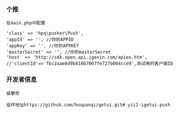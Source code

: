 ### 个推

    在main.php中配置

    'class' => 'hpq\pusher\Push',
    'appId' => '', //你的APPID
    'appKey' => '', //你的APPKEY
    'masterSecret' => '', //你的masterSecret
    'host' => 'http://sdk.open.api.igexin.com/apiex.htm',
    //'clientId'=>'fbc2aae8d9b810b7007fe727b004cce9',测试用的客户端ID

    
### 开发者信息

    侯攀奇
    
    组件地址https://github.com/houpanqi/getui.git# yii2-igetui-push
